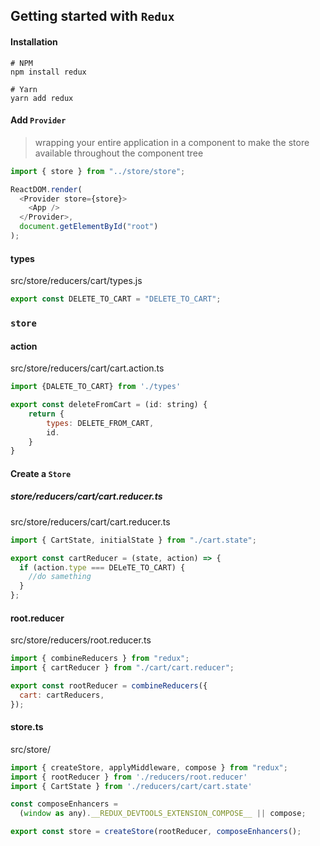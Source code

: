 ## Getting started with `Redux`

#### Installation

```
# NPM
npm install redux

# Yarn
yarn add redux
```

#### Add `Provider`

> wrapping your entire application in a <Provider> component to make the store available throughout the component tree

```js
import { store } from "../store/store";

ReactDOM.render(
  <Provider store={store}>
    <App />
  </Provider>,
  document.getElementById("root")
);
```

#### types

src/store/reducers/cart/types.js

```js
export const DELETE_TO_CART = "DELETE_TO_CART";
```

### `store`

#### action

src/store/reducers/cart/cart.action.ts

```js
import {DALETE_TO_CART} from './types'

export const deleteFromCart = (id: string) {
	return {
		types: DELETE_FROM_CART,
		id.
	}
}

```

#### Create a `Store`

##### store/reducers/cart/cart.reducer.ts

src/store/reducers/cart/cart.reducer.ts

```js
import { CartState, initialState } from "./cart.state";

export const cartReducer = (state, action) => {
  if (action.type === DELeTE_TO_CART) {
    //do samething
  }
};
```

#### root.reducer

src/store/reducers/root.reducer.ts

```js
import { combineReducers } from "redux";
import { cartReducer } from "./cart/cart.reducer";

export const rootReducer = combineReducers({
  cart: cartReducers,
});
```

#### store.ts

src/store/

```js
import { createStore, applyMiddleware, compose } from "redux";
import { rootReducer } from './reducers/root.reducer'
import { CartState } from './reducers/cart/cart.state'

const composeEnhancers =
  (window as any).__REDUX_DEVTOOLS_EXTENSION_COMPOSE__ || compose;

export const store = createStore(rootReducer, composeEnhancers();

```
